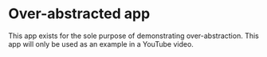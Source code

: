 # Over-abstracted app

This app exists for the sole purpose of demonstrating over-abstraction. This app will only be used as an example in a YouTube video.

